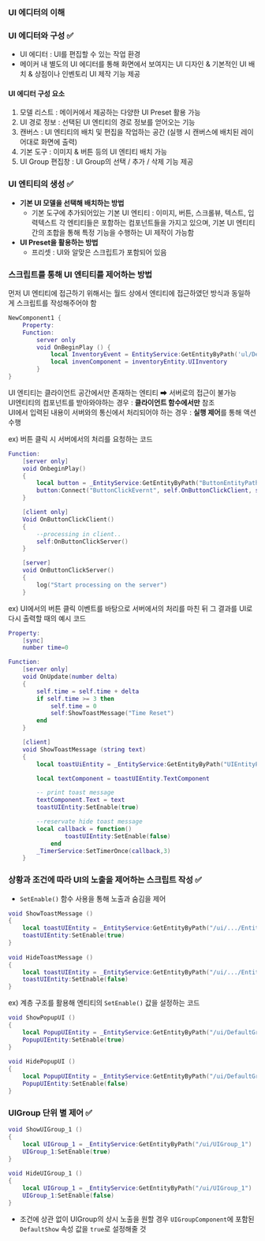 
### UI 에디터의 이해

### UI 에디터와 구성 ✅
- UI 에디터 : UI를 편집할 수 있는 작업 환경  
- 메이커 내 별도의 UI 에디터를 통해 화면에서 보여지는 UI 디자인 & 기본적인 UI 배치 & 상점이나 인벤토리 UI 제작 기능 제공  

#### UI 에디터 구성 요소
1. 모델 리스트 : 메이커에서 제공하는 다양한 UI Preset 활용 가능
2. UI 경로 정보 : 선택된 UI 엔티티의 경로 정보를 얻어오는 기능
3. 캔버스 : UI 엔티티의 배치 및 편집을 작업하는 공간 (실행 시 캔버스에 배치된 레이어대로 화면에 출력)
4. 기본 도구 : 이미지 & 버튼 등의 UI 엔티티 배치 가능
5. UI Group 편집창 : UI Group의 선택 / 추가 / 삭제 기능 제공

### UI 엔티티의 생성 ✅
- **기본 UI 모델을 선택해 배치하는 방법**
    - 기본 도구에 추가되어있는 기본 UI 엔티티 : 이미지, 버튼, 스크롤뷰, 텍스트, 입력텍스트
    각 엔티티들은 포함하는 컴포넌트들을 가지고 있으며, 기본 UI 엔티티간의 조합을 통해 특정 기능을 수행하는 UI 제작이 가능함  
- **UI Preset을 활용하는 방법**
    - 프리셋 : UI와 알맞은 스크립트가 포함되어 있음  

### 스크립트를 통해 UI 엔티티를 제어하는 방법
먼저 UI 엔티티에 접근하기 위해서는 월드 상에서 엔티티에 접근하였던 방식과 동일하게 스크립트를 작성해주어야 함  
```lua
NewComponent1 {
    Property:
    Function:
        server only
        void OnBeginPlay () {
            local InventoryEvent = EntityService:GetEntityByPath('ul/DefaultGroup/Inventory')
            local invenComponent = inventoryEntity.UIInventory
        }
}
```

UI 엔티티는 클라이언트 공간에서만 존재하는 엔티티 ➡ 서버로의 접근이 불가능  
    UI엔티티의 컴포넌트를 받아와야하는 경우 : **클라이언트 함수에서만** 참조  
    UI에서 입력된 내용이 서버와의 통신에서 처리되어야 하는 경우 : **실행 제어**를 통해 액션 수행  

ex) 버튼 클릭 시 서버에서의 처리를 요청하는 코드  
```lua
Function:
    [server only]
    void OnbeginPlay()
    {
        local button = _EntityService:GetEntityByPath("ButtonEntityPath") 
        button:Connect("ButtonClickEvernt", self.OnButtonClickClient, self)
    }

    [client only] 
    Void OnButtonClickClient()
    {
        --processing in client..
        self:OnButtonClickServer()
    }

    [server] 
    void OnButtonClickServer()
    {
        log("Start processing on the server")
    }
```

ex) UI에서의 버튼 클릭 이벤트를 바탕으로 서버에서의 처리를 마친 뒤 그 결과를 UI로 다시 출력할 때의 예시 코드  
```lua
Property:
    [sync]
    number time=0

Function:
    [server only]
    void OnUpdate(number delta)
    {
        self.time = self.time + delta
        if self.time >= 3 then
            self.time = 0
            self:ShowToastMessage("Time Reset")
        end
    }

    [client] 
    void ShowToastMessage (string text)
    {
        local toastUiEntity = _EntityService:GetEntityByPath("UIEntityPath") 

        local textComponent = toastUIEntity.TextComponent

        -- print toast message
        textComponent.Text = text
        toastUIEntity:SetEnable(true)

        --reservate hide toast message
        local callback = function()
                toastUIEntity:SetEnable(false)
            end
        _TimerService:SetTimerOnce(callback,3)
    }
```

### 상황과 조건에 따라 UI의 노출을 제어하는 스크립트 작성 ✅
- `SetEnable()` 함수 사용을 통해 노출과 숨김을 제어
```lua
void ShowToastMessage ()
{
    local toastUIEntity = _EntityService:GetEntityByPath("/ui/.../EntityPath")
    toastUIEntity:SetEnable(true)
}
 
void HideToastMessage ()
{
    local toastUIEntity = _EntityService:GetEntityByPath("/ui/.../EntityPath")
    toastUIEntity:SetEnable(false)
}
```

ex) 계층 구조를 활용해 엔티티의 `SetEnable()` 값을 설정하는 코드  
```lua
void ShowPopupUI ()
{
    local PopupUIEntity = _EntityService:GetEntityByPath("/ui/DefaultGroup/MODImage_1")
    PopupUIEntity:SetEnable(true)
}
 
void HidePopupUI ()
{
    local PopupUIEntity = _EntityService:GetEntityByPath("/ui/DefaultGroup/MODImage_1")
    PopupUIEntity:SetEnable(false)
}
```

### UIGroup 단위 별 제어 ✅
```lua
void ShowUIGroup_1 ()
{
    local UIGroup_1 = _EntityService:GetEntityByPath("/ui/UIGroup_1")
    UIGroup_1:SetEnable(true)
}
 
void HideUIGroup_1 ()
{
    local UIGroup_1 = _EntityService:GetEntityByPath("/ui/UIGroup_1")
    UIGroup_1:SetEnable(false)
}
```
- 조건에 상관 없이 UIGroup의 상시 노출을 원할 경우 `UIGroupComponent`에 포함된 `DefaultShow` 속성 값을 `true`로 설정해줄 것